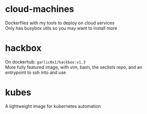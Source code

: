 # cloud-machines
Dockerfiles with my tools to deploy on cloud services  
Only has busybox utils so you may want to install more  

# hackbox
On dockerhub: `garlic0x1/hackbox:v1.3`  
More fully featured image, with vim, bash, the seclists repo, and an entrypoint to ssh into and use  

# kubes
A lightweight image for kubernetes automation  
